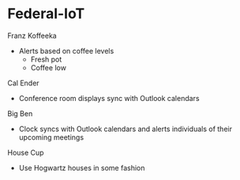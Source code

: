 # Federal-IoT

Franz Koffeeka
* Alerts based on coffee levels
  * Fresh pot
  * Coffee low

Cal Ender
* Conference room displays sync with Outlook calendars

Big Ben
* Clock syncs with Outlook calendars and alerts individuals of their upcoming meetings

House Cup
* Use Hogwartz houses in some fashion
